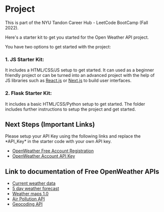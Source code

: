 # Project
This is part of the NYU Tandon Career Hub - LeetCode BootCamp (Fall 2022). 

Here's a starter kit to get you started for the Open Weather API project. 

You have two options to get started with the project: 
### 1. JS Starter Kit: 
It includes a HTML/CSS/JS setup to get started. It can used as a beginner friendly project or can be turned into an advanced project with the help of JS libraries such as [React.js](https://reactjs.org) or [Next.js](https://nextjs.org) to build user interfaces.  

### 2. Flask Starter Kit: 
It includes a basic HTML/CSS/Python setup to get started. The folder includes further instructions to setup the project and get started. 

## Next Steps (Important Links)
Please setup your API Key using the following links and replace the \*API_Key\* in the starter code with your own API key.
- [OpenWeather Free Account Registration](https://home.openweathermap.org/users/sign_up)
- [OpenWeather Account API Key](https://home.openweathermap.org/api_keys)

## Link to documentation of Free OpenWeather APIs
- [Current weather data](https://openweathermap.org/current)
- [5 day weather forecast](https://openweathermap.org/forecast5)
- [Weather maps 1.0](https://openweathermap.org/api/weathermaps)
- [Air Pollution API](https://openweathermap.org/api/air-pollution)
- [Geocoding API](https://openweathermap.org/api/geocoding-api)
